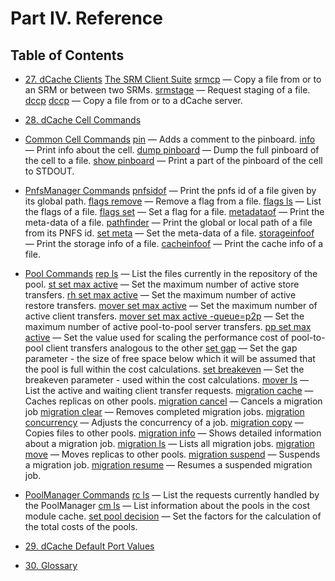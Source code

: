 Part IV. Reference
==================

## Table of Contents

+ [27. dCache Clients](rf-clients-srm.md)
[The SRM Client Suite](rf-clients-srm.md#the-srm-client-suite)
[srmcp](rf-clients-srm.md#srmcp) — Copy a file from or to an SRM or between two SRMs.
[srmstage](rf-clients-srm.md#srmstage) — Request staging of a file.
[dccp](rf-clients-srm.md#dccp)
[dccp](rf-clients-srm.md#dccp) — Copy a file from or to a dCache server.

+ [28. dCache Cell Commands](rf-cc-common.md)
+ [Common Cell Commands](rf-cc-common.md)
[pin](rf-cc-common.md#pin) — Adds a comment to the pinboard.
[info](rf-cc-common.md#info) — Print info about the cell.
[dump pinboard](rf-cc-common.md#dump-inboard) — Dump the full pinboard of the cell to a file.
[show pinboard](rf-cc-common.md#show-pinboard) — Print a part of the pinboard of the cell to STDOUT.

+ [PnfsManager Commands](rf-cc-pnfsm.md)
[pnfsidof](rf-cc-pnfsm.md#pnfsidof)  — Print the pnfs id of a file given by its global path.
[flags remove](rf-cc-pnfsm.md#flags-remove)  — Remove a flag from a file.
[flags ls](rf-cc-pnfsm.md#flags-ls)  — List the flags of a file.
[flags set](rf-cc-pnfsm.md#flags-set) — Set a flag for a file.
[metadataof](rf-cc-pnfsm.md#metadata-of)  — Print the meta-data of a file.
[pathfinder](rf-cc-pnfsm.md#pathfinder)  — Print the global or local path of a file from its PNFS id.
[set meta](rf-cc-pnfsm.md#set-meta)  — Set the meta-data of a file.
[storageinfoof](rf-cc-pnfsm.md#storageinfoof)  — Print the storage info of a file.
[cacheinfoof](rf-cc-pnfsm.md#cacheinfoof)  — Print the cache info of a file.

+ [Pool Commands](rf-cc-pool.md)
[rep ls](rf-cc-pool.md#rep-ls) — List the files currently in the repository of the pool.
[st set max active](rf-cc-pool.md#st-set-max-active) — Set the maximum number of active store transfers.
[rh set max active](rf-cc-pool.md#rh-set-max-active) — Set the maximum number of active restore transfers.
[mover set max active](rf-cc-pool.md#mover-set-max-active) — Set the maximum number of active client transfers.
[mover set max active -queue=p2p](rf-cc-pool.md#mover-set-max-active-queuep2p) — Set the maximum number of active pool-to-pool server transfers.
[pp set max active](rf-cc-pool.md#pp-set-max-active) — Set the value used for scaling the performance cost of pool-to-pool client transfers analogous to the other
[set gap](rf-cc-pool.md#set-gap)    — Set the gap parameter - the size of free space below which it will be assumed that the pool is full within the cost calculations.
[set breakeven](rf-cc-pool.md#set-breakeven)   — Set the breakeven parameter - used within the cost calculations.
[mover ls](rf-cc-pool.md#mover-ls)    — List the active and waiting client transfer requests.
[migration cache](rf-cc-pool.md#migration-cache)    — Caches replicas on other pools.
[migration cancel](rf-cc-pool.md#migration-cancel)    — Cancels a migration job
[migration clear](rf-cc-pool.md#migration-clear)    — Removes completed migration jobs.
[migration concurrency](rf-cc-pool.md#migration-concurrency)   — Adjusts the concurrency of a job.
[migration copy](rf-cc-pool.md#migration-copy)    — Copies files to other pools.
[migration info](rf-cc-pool.md#migration-info)   — Shows detailed information about a migration job.
[migration ls](rf-cc-pool.md#migration-ls)   — Lists all migration jobs.
[migration move](rf-cc-pool.md#migration-move)   — Moves replicas to other pools.
[migration suspend](rf-cc-pool.md#migration-suspend)   — Suspends a migration job.
[migration resume](rf-cc-pool.md#migration-resume)   — Resumes a suspended migration job.

+ [PoolManager Commands](rf-cc-pm.md)
[rc ls](rf-cc-pm.md#rc-ls) — List the requests currently handled by the PoolManager
[cm ls](rf-cc-pm.md#cm-ls) — List information about the pools in the cost module cache.
[set pool decision](rf-cc-pm.md#set-pool-decision) — Set the factors for the calculation of the total costs of the pools.

+ [29. dCache Default Port Values](rf-ports.md)

+ [30. Glossary](rf-glossary.md)
